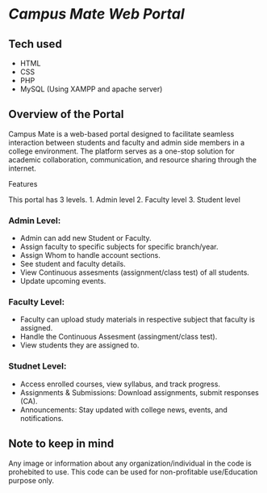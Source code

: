 # *Campus Mate Web Portal*

## Tech used
  - HTML
  - CSS
  - PHP
  - MySQL (Using XAMPP and apache server)

## Overview of the Portal

Campus Mate is a web-based portal designed to facilitate seamless interaction between students and faculty and admin side members in a college environment. The platform serves as a one-stop solution for academic collaboration, communication, and resource sharing through the internet.

Features

This portal has 3 levels. 1. Admin level 2. Faculty level 3. Student level

### Admin Level:
  - Admin can add new Student or Faculty.
  - Assign faculty to specific subjects for specific branch/year.
  - Assign Whom to handle account sections.
  - See student and faculty details.
  - View Continuous assesments (assignment/class test) of all students.
  - Update upcoming events.

### Faculty Level:

  - Faculty can upload study materials in respective subject that faculty is assigned.
  - Handle the Continuous Assesment (assingment/class test).
  - View students they are assigned to.

### Studnet Level:

  - Access enrolled courses, view syllabus, and track progress.
  - Assignments & Submissions: Download assignments, submit responses (CA).
  - Announcements: Stay updated with college news, events, and notifications.

## Note to keep in mind
  Any image or information about any organization/individual in the code is prohebited to use. This code can be used for non-profitable use/Education purpose only.
